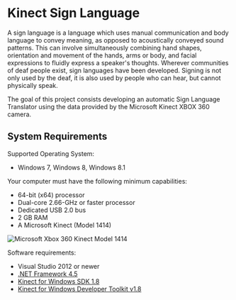 Kinect Sign Language
====================

A sign language is a language which uses manual communication and body language to convey meaning, as opposed to acoustically conveyed sound patterns. This can involve simultaneously combining hand shapes, orientation and movement of the hands, arms or body, and facial expressions to fluidly express a speaker's thoughts. Wherever communities of deaf people exist, sign languages have been developed. Signing is not only used by the deaf, it is also used by people who can hear, but cannot physically speak.

The goal of this project consists developing an automatic Sign Language Translator using the data provided by the Microsoft Kinect XBOX 360 camera.


System Requirements
-----------

Supported Operating System:
  - Windows 7, Windows 8, Windows 8.1

Your computer must have the following minimum capabilities:
  - 64-bit (x64) processor
  - Dual-core 2.66-GHz or faster processor
  - Dedicated USB 2.0 bus
  - 2 GB RAM
  - A Microsoft Kinect (Model 1414)

![Microsoft Xbox 360 Kinect Model 1414](http://i.imgur.com/EMkejfZ.jpg)

Software requirements:
  - Visual Studio 2012 or newer
  - [.NET Framework 4.5]
  - [Kinect for Windows SDK 1.8]
  - [Kinect for Windows Developer Toolkit v1.8]

[.NET Framework 4.5]:http://www.microsoft.com/en-us/download/details.aspx?id=30653
[Kinect for Windows SDK 1.8]:http://www.microsoft.com/en-us/download/details.aspx?id=40278
[Kinect for Windows Developer Toolkit v1.8]:http://www.microsoft.com/en-us/download/details.aspx?id=40276
